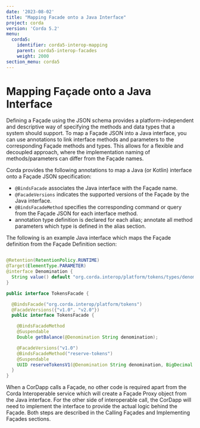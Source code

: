 ```yaml
---
date: '2023-08-02'
title: "Mapping Facade onto a Java Interface"
project: corda
version: 'Corda 5.2'
menu:
  corda5:
    identifier: corda5-interop-mapping
    parent: corda5-interop-facades
    weight: 2000
section_menu: corda5
---
```


# Mapping Façade onto a Java Interface

Defining a Façade using the JSON schema provides a platform-independent and descriptive way of specifying the
methods and data types that a system should support. To map a Façade JSON into a Java interface, you can use
annotations to link interface methods and parameters to the corresponding Façade methods and types. This allows for a
flexible and decoupled approach, where the implementation naming of methods/parameters can differ from the Façade names.

Corda provides the following annotations to map a Java (or Kotlin) interface onto a Façade JSON specification:

* `@BindsFacade` associates the Java interface with the Façade name.
* `@FacadeVersions` indicates the supported versions of the Façade by the Java interface.
* `@BindsFacadeMethod` specifies the corresponding command or query from the Façade JSON for each interface method.
* annotation type definition is declared for each alias; annotate all method parameters which type is defined in the alias
  section.

The following is an example Java interface which maps the Façade definition from the Façade Definition section:

```java

@Retention(RetentionPolicy.RUNTIME)
@Target(ElementType.PARAMETER)
@interface Denomination {
  String value() default "org.corda.interop/platform/tokens/types/denomination/1.0";
}

public interface TokensFacade {

  @BindsFacade("org.corda.interop/platform/tokens")
  @FacadeVersions({"v1.0", "v2.0"})
  public interface TokensFacade {

    @BindsFacadeMethod
    @Suspendable
    Double getBalance(@Denomination String denomination);

    @FacadeVersions("v1.0")
    @BindsFacadeMethod("reserve-tokens")
    @Suspendable
    UUID reserveTokensV1(@Denomination String denomination, BigDecimal amount);
  }
}
```

When a CorDapp calls a Façade, no other code is required apart from the Corda Interoperable service which will create
a Façade Proxy object from the Java interface.
For the other side of interoperable call, the CorDapp will need to implement the interface to provide the actual
logic behind the Façade. Both steps are described in the Calling Façades and Implementing Façades sections.
